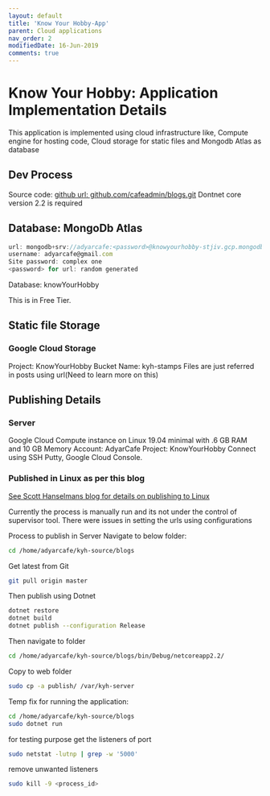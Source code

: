 ```yaml
---
layout: default
title: 'Know Your Hobby-App'
parent: Cloud applications
nav_order: 2
modifiedDate: 16-Jun-2019
comments: true
---
```


# Know Your Hobby: Application Implementation Details

This application is implemented using cloud infrastructure like, Compute engine for hosting code, Cloud storage for static files and Mongodb Atlas as database

## Dev Process

Source code: [github url: github.com/cafeadmin/blogs.git](https://github.com/cafeadmin/blogs.git)
Dontnet core version 2.2 is required

## Database: MongoDb Atlas

```javascript
url: mongodb+srv://adyarcafe:<password>@knowyourhobby-stjiv.gcp.mongodb.net/test?retryWrites=true&w=majority
username: adyarcafe@gmail.com
Site password: complex one
<password> for url: random generated
```

Database:  knowYourHobby

This is in Free Tier.

## Static file Storage

### Google Cloud Storage

Project: KnowYourHobby
Bucket Name: kyh-stamps
Files are just referred in posts using url(Need to learn more on this)

## Publishing Details

### Server

Google Cloud Compute instance on Linux 19.04 minimal with .6 GB RAM and 10 GB Memory
Account: AdyarCafe
Project: KnowYourHobby
Connect using SSH Putty, Google Cloud Console.

### Published in Linux as per this blog

[See Scott Hanselmans blog for details on publishing to Linux](https://www.hanselman.com/blog/PublishingAnASPNETCoreWebsiteToACheapLinuxVMHost.aspx)

Currently the process is manually run and its not under the control of supervisor tool.
There were issues in setting the urls using configurations

Process to publish in Server
Navigate to below folder:

```bash
cd /home/adyarcafe/kyh-source/blogs
```

Get latest from Git

```bash
git pull origin master
```

Then publish using Dotnet

```bash
dotnet restore
dotnet build
dotnet publish --configuration Release
```

Then navigate to folder

```bash
cd /home/adyarcafe/kyh-source/blogs/bin/Debug/netcoreapp2.2/
```

Copy to web folder

```bash
sudo cp -a publish/ /var/kyh-server
```

Temp fix for running the application:

```bash
cd /home/adyarcafe/kyh-source/blogs
sudo dotnet run
```

for testing purpose
get the listeners of port

```bash
sudo netstat -lutnp | grep -w '5000'
```

remove unwanted listeners

```bash
sudo kill -9 <process_id>
```
